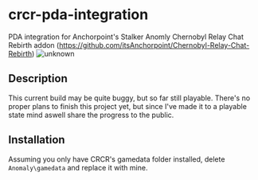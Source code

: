 # crcr-pda-integration
PDA integration for Anchorpoint's Stalker Anomly Chernobyl Relay Chat Rebirth addon (https://github.com/itsAnchorpoint/Chernobyl-Relay-Chat-Rebirth)
![unknown](https://github.com/abi19911/crcr-pda-integration/assets/50495260/a66c2ce7-f414-4254-9dff-5cfb0037d6e3)

## Description
This current build may be quite buggy, but so far still playable. There's no proper plans to finish this project yet, but since I've made it to a playable state mind aswell share the progress to the public.

## Installation
Assuming you only have CRCR's gamedata folder installed, delete `Anomaly\gamedata` and replace it with mine.
